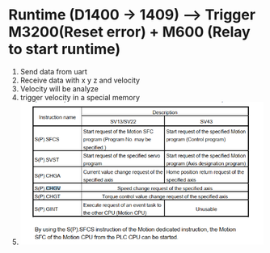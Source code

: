 # Runtime (D1400 -> 1409) --> Trigger M3200(Reset error) + M600 (Relay to start runtime)
1. Send data from uart
2. Receive data with x y z and velocity
3. Velocity will be analyze
4. trigger velocity in a special memory
5. ![alt text](image.png)